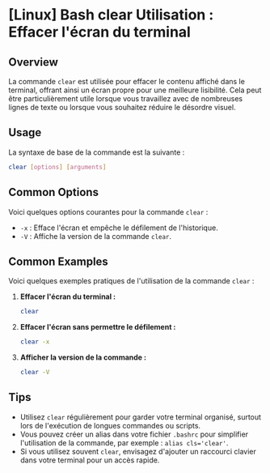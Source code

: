 # [Linux] Bash clear Utilisation : Effacer l'écran du terminal

## Overview
La commande `clear` est utilisée pour effacer le contenu affiché dans le terminal, offrant ainsi un écran propre pour une meilleure lisibilité. Cela peut être particulièrement utile lorsque vous travaillez avec de nombreuses lignes de texte ou lorsque vous souhaitez réduire le désordre visuel.

## Usage
La syntaxe de base de la commande est la suivante :

```bash
clear [options] [arguments]
```

## Common Options
Voici quelques options courantes pour la commande `clear` :

- `-x` : Efface l'écran et empêche le défilement de l'historique.
- `-V` : Affiche la version de la commande `clear`.

## Common Examples
Voici quelques exemples pratiques de l'utilisation de la commande `clear` :

1. **Effacer l'écran du terminal :**
   ```bash
   clear
   ```

2. **Effacer l'écran sans permettre le défilement :**
   ```bash
   clear -x
   ```

3. **Afficher la version de la commande :**
   ```bash
   clear -V
   ```

## Tips
- Utilisez `clear` régulièrement pour garder votre terminal organisé, surtout lors de l'exécution de longues commandes ou scripts.
- Vous pouvez créer un alias dans votre fichier `.bashrc` pour simplifier l'utilisation de la commande, par exemple : `alias cls='clear'`.
- Si vous utilisez souvent `clear`, envisagez d'ajouter un raccourci clavier dans votre terminal pour un accès rapide.